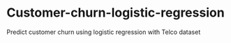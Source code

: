 # Customer-churn-logistic-regression
Predict customer churn using logistic regression with Telco dataset
